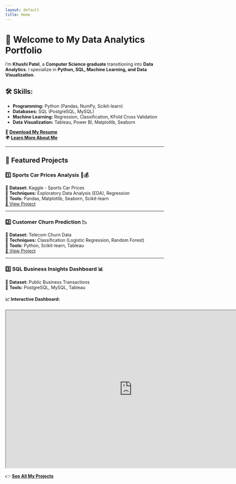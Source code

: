```yaml
---
layout: default
title: Home
---
```


# 👋 Welcome to My Data Analytics Portfolio

I’m **Khushi Patel**, a **Computer Science graduate** transitioning into **Data Analytics**. I specialize in **Python, SQL, Machine Learning, and Data Visualization**.  

## 🛠️ Skills:
- **Programming:** Python (Pandas, NumPy, Scikit-learn)
- **Databases:** SQL (PostgreSQL, MySQL)
- **Machine Learning:** Regression, Classification, KFold Cross Validation
- **Data Visualization:** Tableau, Power BI, Matplotlib, Seaborn

📄 **[Download My Resume](./assets/Khushi_Patel_Resume.pdf)**  
🌍 **[Learn More About Me](./about.md)**  

---

## 🚀 Featured Projects

### **1️⃣ Sports Car Prices Analysis 🚗💰**
📌 **Dataset:** Kaggle - Sports Car Prices  
📌 **Techniques:** Exploratory Data Analysis (EDA), Regression  
📌 **Tools:** Pandas, Matplotlib, Seaborn, Scikit-learn  
[🔗 View Project](https://github.com/your-username/sports-car-analysis)  

---

### **2️⃣ Customer Churn Prediction 📉**
📌 **Dataset:** Telecom Churn Data  
📌 **Techniques:** Classification (Logistic Regression, Random Forest)  
📌 **Tools:** Python, Scikit-learn, Tableau  
[🔗 View Project](https://github.com/your-username/churn-prediction)  

---

### **3️⃣ SQL Business Insights Dashboard 📊**
📌 **Dataset:** Public Business Transactions  
📌 **Tools:** PostgreSQL, MySQL, Tableau  

#### 📈 Interactive Dashboard:
<iframe src="https://public.tableau.com/views/YOUR-DASHBOARD" width="800" height="500"></iframe>  

👉 **[See All My Projects](./projects.md)**  
